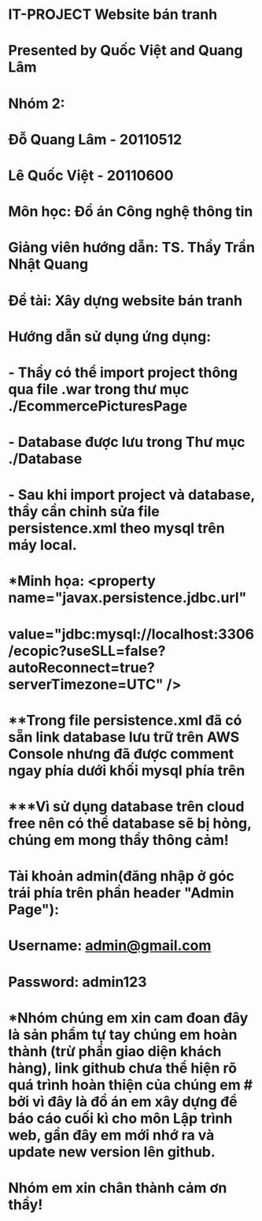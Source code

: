 # IT-PROJECT  Website bán tranh
# Presented by Quốc Việt and Quang Lâm

# Nhóm 2:
# Đỗ Quang Lâm - 20110512
# Lê Quốc Việt - 20110600

# Môn học: Đồ án Công nghệ thông tin
# Giảng viên hướng dẫn: TS. Thầy Trần Nhật Quang
# Đề tài: Xây dựng website bán tranh

# Hướng dẫn sử dụng ứng dụng:
# 	- Thầy có thể import project thông qua file .war trong thư mục ./EcommercePicturesPage
#	- Database được lưu trong Thư mục ./Database
#	- Sau khi import project và database, thầy cần chỉnh sửa file persistence.xml theo mysql trên máy local.
#	*Minh họa: <property name="javax.persistence.jdbc.url"
#				value="jdbc:mysql://localhost:3306/ecopic?useSLL=false?autoReconnect=true?serverTimezone=UTC" />
#			<property name="javax.persistence.jdbc.user" value="root" />
#			<property name="javax.persistence.jdbc.password" value="12345" />
#	**Trong file persistence.xml đã có sẵn link database lưu trữ trên AWS Console nhưng đã được comment ngay phía dưới khối mysql phía trên
#	***Vì sử dụng database trên cloud free nên có thể database sẽ bị hỏng, chúng em mong thầy thông cảm!
# Tài khoản admin(đăng nhập ở góc trái phía trên phần header "Admin Page"):
#	Username: admin@gmail.com
#	Password: admin123


# *Nhóm chúng em xin cam đoan đây là sản phẩm tự tay chúng em hoàn thành (trừ phần giao diện khách hàng), link github chưa thể hiện rõ quá trình hoàn thiện của chúng em # bởi vì đây là đồ án em xây dựng để báo cáo cuối kì cho môn Lập trình web, gần đây em mới nhớ ra và update new version lên github.


# Nhóm em xin chân thành cảm ơn thầy!

